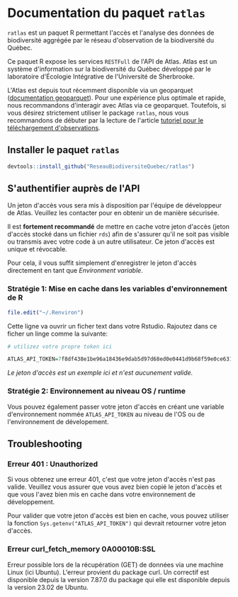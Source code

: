 # Documentation du paquet `ratlas`

`ratlas` est un paquet R permettant l'accès et l'analyse des données de biodiversité aggrégée par le réseau d'observation de la biodiversité du Québec.

Ce paquet R expose les services `RESTFull` de l'API de Atlas. Atlas est un système d'information sur la biodiversité du Québec développé par le laboratoire d'Écologie Intégrative de l'Université de Sherbrooke.

L'Atlas est depuis tout récemment disponible via un geoparquet ([documentation geoparquet](https://biodiversite-quebec.ca/documentation/acces-atlas)).
Pour une expérience plus optimale et rapide, nous recommandons d'interagir avec Atlas via ce geoparquet.
Toutefois, si vous désirez strictement utiliser le package `ratlas`, nous vous recommandons de débuter par la lecture de l'article [tutoriel pour le téléchargement d'observations](https://BiodiversiteQuebec.github.io/ratlas/articles/download-obs.html).

## Installer le paquet `ratlas`

```r
devtools::install_github("ReseauBiodiversiteQuebec/ratlas")
```

## S'authentifier auprès de l'API

Un jeton d'accès vous sera mis à disposition par l'équipe de développeur de Atlas. Veuillez les contacter pour en obtenir un de manière sécurisée.

Il est **fortement recommandé** de mettre en cache votre jeton d'accès (jeton d'accès stocké dans un fichier `rds`) afin de s'assurer qu'il ne soit pas visible ou transmis avec votre code à un autre utilisateur. Ce jeton d'accès est unique et révocable. 

Pour cela, il vous suffit simplement d'enregistrer le jeton d'accès directement en tant que _Environment variable_.

### Stratégie 1: Mise en cache dans les variables d'environnement de R

```r
file.edit("~/.Renviron")
```

Cette ligne va ouvrir un ficher text dans votre Rstudio. Rajoutez dans ce ficher un linge comme la suivante:


```r
# utilizez votre propre token ici

ATLAS_API_TOKEN=7f8df438e1be96a18436e9dab5d97d68ed0e0441d9b68f59e0ce631b2919f3aa
```

*Le jeton d'accès est un exemple ici et n'est aucunement valide.*

### Stratégie 2: Environnement au niveau OS / runtime

Vous pouvez également passer votre jeton d'accès en créant une variable d'environnement nommée `ATLAS_API_TOKEN` au niveau de l'OS ou de l'environnement de dévelopement.

## Troubleshooting

### Erreur 401 : Unauthorized

Si vous obtenez une erreur 401, c'est que votre jeton d'accès n'est pas valide. Veuillez vous assurer que vous avez bien copié le jeton d'accès et que vous l'avez bien mis en cache dans votre environnement de développement.

Pour valider que votre jeton d'accès est bien en cache, vous pouvez utiliser la fonction `Sys.getenv("ATLAS_API_TOKEN")` qui devrait retourner votre jeton d'accès.

### Erreur curl_fetch_memory 0A00010B:SSL

Erreur possible lors de la récupération (GET) de données via une machine Linux (ici Ubuntu). L'erreur provient du package curl. Un correctif est disponible depuis la version 7.87.0 du package qui elle est disponible depuis la version 23.02 de Ubuntu.